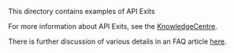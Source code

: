 This directory contains examples of API Exits

For more information about API Exits, see
the [KnowledgeCentre](https://www.ibm.com/support/knowledgecenter/SSFKSJ_9.2.0/com.ibm.mq.ref.dev.doc/q109600_.htm).

There is further discussion of various details in an FAQ article [here](https://marketaylor.synology.me/?p=700).
